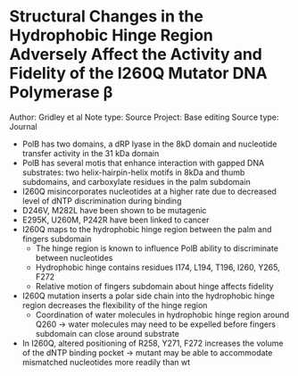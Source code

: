 # Structural Changes in the Hydrophobic Hinge Region Adversely Affect the Activity and Fidelity of the I260Q Mutator DNA Polymerase β

Author: Gridley et al
Note type: Source
Project: Base editing
Source type: Journal

- PolB has two domains, a dRP lyase in the 8kD domain and nucleotide transfer activity in the 31 kDa domain
- PolB has several motis that enhance interaction with gapped DNA substrates: two helix-hairpin-helix motifs in 8kDa and thumb subdomains, and carboxylate residues in the palm subdomain
- I260Q misincorporates nucleotides at a higher rate due to decreased level of dNTP discrimination during binding
- D246V, M282L have been shown to be mutagenic
- E295K, U260M, P242R have been linked to cancer
- I260Q maps to the hydrophobic hinge region between the palm and fingers subdomain
    - The hinge region is known to influence PolB ability to discriminate between nucleotides
    - Hydrophobic hinge contains residues I174, L194, T196, I260, Y265, F272
    - Relative motion of fingers subdomain about hinge affects fidelity
- I260Q mutation inserts a polar side chain into the hydrophobic hinge region decreases the flexibility of the hinge region
    - Coordination of water molecules in hydrophobic hinge region around Q260 → water molecules may need to be expelled before fingers subdomain can close around substrate
- In I260Q, altered positioning of R258, Y271, F272 increases the volume of the dNTP binding pocket → mutant may be able to accommodate mismatched nucleotides more readily than wt